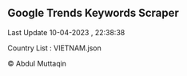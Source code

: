 

## Google Trends Keywords Scraper 
 
Last Update 10-04-2023 , 22:38:38

Country List :
VIETNAM.json



© Abdul Muttaqin 
